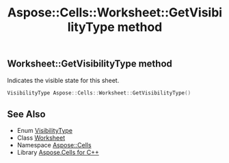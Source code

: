 ﻿---
title: Aspose::Cells::Worksheet::GetVisibilityType method
linktitle: GetVisibilityType
second_title: Aspose.Cells for C++ API Reference
description: 'Aspose::Cells::Worksheet::GetVisibilityType method. Indicates the visible state for this sheet in C++.'
type: docs
weight: 6000
url: /cpp/aspose.cells/worksheet/getvisibilitytype/
---
## Worksheet::GetVisibilityType method


Indicates the visible state for this sheet.

```cpp
VisibilityType Aspose::Cells::Worksheet::GetVisibilityType()
```

## See Also

* Enum [VisibilityType](../../visibilitytype/)
* Class [Worksheet](../)
* Namespace [Aspose::Cells](../../)
* Library [Aspose.Cells for C++](../../../)
